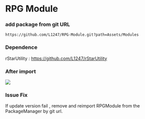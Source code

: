 # RPG Module


### add package from git URL
```
https://github.com/L1247/RPG-Module.git?path=Assets/Modules
```

### Dependence
rStarUtility : https://github.com/L1247/rStarUtility

### After import
![](https://github.com/L1247/RPG-Module/blob/main/ScreenShots/Stat.png?raw=true)

### Issue Fix
If update version fail , remove and reimport RPGModule from the PackageManager by git url.
